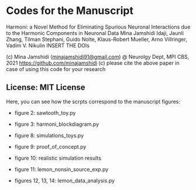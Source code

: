 # Codes for the Manuscript

Harmoni: a Novel Method for Eliminating Spurious Neuronal Interactions due to the Harmonic Components in Neuronal Data
Mina Jamshidi Idaji, Jaunli Zhang, Tilman Stephani, Guido Nolte, Klaus-Robert Mueller, Arno Villringer, Vadim V. Nikulin
INSERT THE DOIs

(c) Mina Jamshidi (minajamshidi91@gmail.com) @ Neurolgy Dept, MPI CBS, 2021
https://github.com/minajamshidi
(c) please cite the above paper in case of using this code for your research

License: MIT License
-----------------------------------------------------------------------


Here, you can see how the scrpts correspond to the manuscript figures:

* figure 2: sawtooth_toy.py

* figure 3: harmoni_blockdiagram.py

* figure 8: simulations_toys.py

* figure 9: proof_of_concept.py

* figure 10: realistic simulation results

* figure 11: lemon_nonsin_source_exp.py

* figures 12, 13, 14: lemon_data_analysis.py



